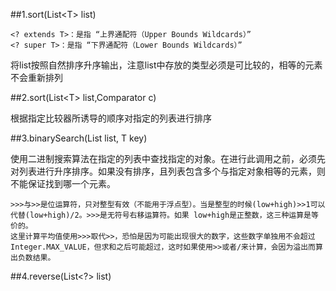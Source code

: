 ##1.sort(List&lt;T&gt; list)

	<? extends T>：是指 “上界通配符（Upper Bounds Wildcards）”
	<? super T>：是指 “下界通配符（Lower Bounds Wildcards）”
将list按照自然排序升序输出，注意list中存放的类型必须是可比较的，相等的元素不会重新排列

##2.sort(List&lt;T&gt; list,Comparator c)

根据指定比较器所诱导的顺序对指定的列表进行排序

##3.binarySearch(List list, T key)

使用二进制搜索算法在指定的列表中查找指定的对象。在进行此调用之前，必须先对列表进行升序排序。如果没有排序，且列表包含多个与指定对象相等的元素，则不能保证找到哪一个元素。

	>>>与>>是位运算符，只对整型有效（不能用于浮点型）。当是整型的时候(low+high)>>1可以代替(low+high)/2。>>>是无符号右移运算符。如果 low+high是正整数，这三种运算是等价的。
	这里计算平均值使用>>>取代>>，恐怕是因为可能出现很大的数字，这些数字单独用不会超过Integer.MAX_VALUE，但求和之后可能超过，这时如果使用>>或者/来计算，会因为溢出而算出负数结果。

##4.reverse(List<?> list)
